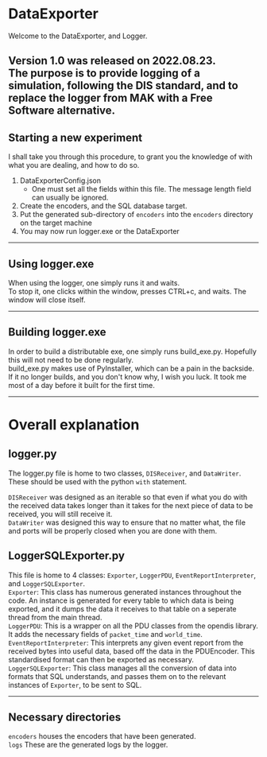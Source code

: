 DataExporter
=============

Welcome to the DataExporter, and Logger.  

Version 1.0 was released on 2022.08.23.  
The purpose is to provide logging of a simulation, following the DIS standard, and to replace the logger from MAK with a Free Software alternative.
----------------------------

## Starting a new experiment
I shall take you through this procedure, to grant you the knowledge of with what you are dealing, and how to do so.

1. DataExporterConfig.json
   - One must set all the fields within this file. The message length field can usually be ignored.
2. Create the encoders, and the SQL database target.
3. Put the generated sub-directory of `encoders` into the `encoders` directory on the target machine
4. You may now run logger.exe or the DataExporter

----------------------------
## Using logger.exe
When using the logger, one simply runs it and waits.  
To stop it, one clicks within the window, presses CTRL+c, and waits. The window will close itself.

----------------------------

## Building logger.exe
In order to build a distributable exe, one simply runs build_exe.py. Hopefully this will not need to be done regularly.  
build_exe.py makes use of PyInstaller, which can be a pain in the backside. If it no longer builds, and you don't know why, I wish you luck. It took me most of a day before it built for the first time.

----------------------------
# Overall explanation

## logger.py
The logger.py file is home to two classes, `DISReceiver`, and `DataWriter`.  
These should be used with the python `with` statement.  

`DISReceiver` was designed as an iterable so that even if what you do with the received data takes longer than it takes for the next piece of data to be received, you will still receive it.  
`DataWriter` was designed this way to ensure that no matter what, the file and ports will be properly closed when you are done with them.  


## LoggerSQLExporter.py
This file is home to 4 classes: `Exporter`, `LoggerPDU`, `EventReportInterpreter`, and `LoggerSQLExporter`.  
`Exporter`: This class has numerous generated instances throughout the code. An instance is generated for every table to which data is being exported, and it dumps the data it receives to that table on a seperate thread from the main thread.  
`LoggerPDU`: This is a wrapper on all the PDU classes from the opendis library. It adds the necessary fields of `packet_time` and `world_time`.  
`EventReportInterpreter`: This interprets any given event report from the received bytes into useful data, based off the data in the PDUEncoder. This standardised format can then be exported as necessary.  
`LoggerSQLExporter`: This class manages all the conversion of data into formats that SQL understands, and passes them on to the relevant instances of `Exporter`, to be sent to SQL.  

----------------------------

## Necessary directories
`encoders` houses the encoders that have been generated.  
`logs` These are the generated logs by the logger.

